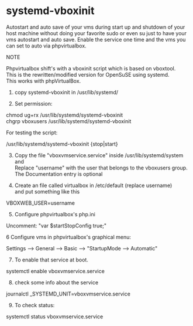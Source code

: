systemd-vboxinit
================

Autostart and auto save of your vms during start up and shutdown of your host machine
without doing your favorite sudo or even su just to have your vms autostart and auto save.
Enable the service one time and the vms you can set to auto via phpvirtualbox.
                                          
  
NOTE                                                                                      
                                                                                            
Phpvirtualbox shift's with a vboxinit script which is based on vboxtool.                
This is the rewritten/modified version for  OpenSuSE using systemd.                     
This works with  phpVirtualBox.                                                         
                                                                                            

1. copy systemd-vboxinit  in /usr/lib/systemd/                                               
                                                                                            
2. Set permission:                                                                           
                                                                                            
  chmod ug+rx /usr/lib/systemd/systemd-vboxinit                                             
  chgrp vboxusers /usr/lib/systemd/systemd-vboxinit                                         
                                                                                            
For testing the script:                                                                   
                                                                                            
  /usr/lib/systemd/systemd-vboxinit {stop|start}                                           

                                                                                            
3. Copy the file  "vboxvmservice.service" inside /usr/lib/systemd/system and                  
Replace "username" with the user that belongs to the vboxusers group.                      
The Documentation entry is optional                                                        
                                                                                            
4. Create an file called virtualbox in /etc/default (replace username)                       
and put something like this                                                                
                                                                                            
  VBOXWEB_USER=username                                                                     
                                                                                            

5. Configure phpvirtualbox's php.ini                                                         
                                                                                            
  Uncomment: "var $startStopConfig  true;"                                                  
                                                                                            
6 Configure vms in phpvirtualbox's graphical menu:                                          
                                                                                            
  Settings --> General --> Basic --> "StartupMode --> Automatic"                            
                                                                                             
7. To enable that service at boot.                                                           
                                                                                            
  systemctl enable vboxvmservice.service                                                    
                
8. check some info about the service

  journalctl _SYSTEMD_UNIT=vboxvmservice.service                                            
                                                                                            
9. To check status:                                                                          
                                                                                            
  systemctl status vboxvmservice.service                                                   
                                                                                        
